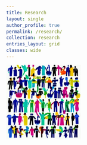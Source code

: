 ```yaml
---
title: Research
layout: single
author_profile: true
permalink: /research/
collection: research
entries_layout: grid
classes: wide
---
```


<space>

<img align="center" src="/assets/images/picture2.jpg" alt="my research" style="width:200px;height:200px;">
